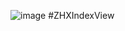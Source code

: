 ![image](https://github.com/zhangxistudy11/ZHXIndexView/blob/master/ZHXIndexView/Source/normal.jpg)
#ZHXIndexView

